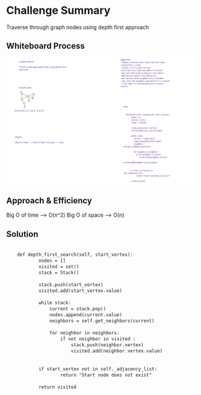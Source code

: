 # Challenge Summary
Traverse through graph nodes using depth first approach
## Whiteboard Process
![](/images/depth_first_graph.png)
## Approach & Efficiency
Big O of time --> O(n^2) Big O of space --> O(n)
## Solution
```

    def depth_first_search(self, start_vertex):
            nodes = []
            visited = set()
            stack = Stack()

            stack.push(start_vertex)
            visited.add(start_vertex.value)

            while stack:
                current = stack.pop()
                nodes.append(current.value)
                neighbors = self.get_neighbors(current)

                for neighbor in neighbors:
                    if not neighbor in visited :
                        stack.push(neighbor.vertex)
                        visited.add(neighbor.vertex.value)


            if start_vertex not in self._adjacency_list:
                    return "Start node does not exist"

            return visited

```